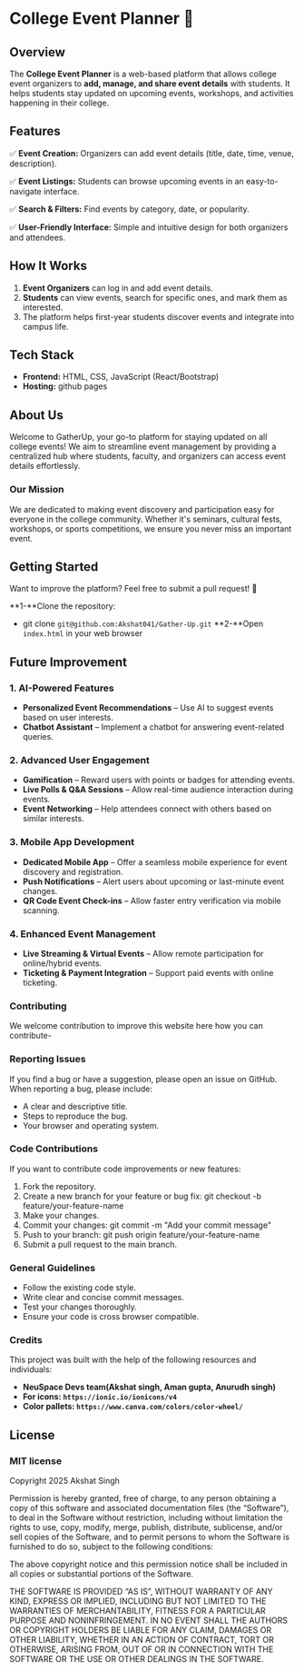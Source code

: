 # **College Event Planner** 🎉

## **Overview**

The **College Event Planner** is a web-based platform that allows college event organizers to **add, manage, and share event details** with students. It helps students stay updated on upcoming events, workshops, and activities happening in their college.

## **Features**

✅ **Event Creation:** Organizers can add event details (title, date, time, venue, description).

✅ **Event Listings:** Students can browse upcoming events in an easy-to-navigate interface.

✅ **Search & Filters:** Find events by category, date, or popularity.

✅ **User-Friendly Interface:** Simple and intuitive design for both organizers and attendees.

## **How It Works**

1. **Event Organizers** can log in and add event details.
2. **Students** can view events, search for specific ones, and mark them as interested.
3. The platform helps first-year students discover events and integrate into campus life.

## **Tech Stack**

- **Frontend:** HTML, CSS, JavaScript (React/Bootstrap)
- **Hosting:** github pages

## About Us

Welcome to GatherUp, your go-to platform for staying updated on all college events! We aim to streamline event management by providing a centralized hub where students, faculty, and organizers can access event details effortlessly.

### Our Mission

We are dedicated to making event discovery and participation easy for everyone in the college community. Whether it's seminars, cultural fests, workshops, or sports competitions, we ensure you never miss an important event.

## **Getting Started**

Want to improve the platform? Feel free to submit a pull request! 🚀

**1-**Clone the repository:
- git clone `git@github.com:Akshat041/Gather-Up.git`
**2-**Open `index.html` in your web browser

## Future Improvement

### **1. AI-Powered Features**

- **Personalized Event Recommendations** – Use AI to suggest events based on user interests.
- **Chatbot Assistant** – Implement a chatbot for answering event-related queries.

### **2. Advanced User Engagement**

- **Gamification** – Reward users with points or badges for attending events.
- **Live Polls & Q&A Sessions** – Allow real-time audience interaction during events.
- **Event Networking** – Help attendees connect with others based on similar interests.

### **3. Mobile App Development**

- **Dedicated Mobile App** – Offer a seamless mobile experience for event discovery and registration.
- **Push Notifications** – Alert users about upcoming or last-minute event changes.
- **QR Code Event Check-ins** – Allow faster entry verification via mobile scanning.

### **4. Enhanced Event Management**

- **Live Streaming & Virtual Events** – Allow remote participation for online/hybrid events.
- **Ticketing & Payment Integration** – Support paid events with online ticketing.

### Contributing 
We welcome contribution to improve this website here how you can contribute-

### Reporting Issues

If you find a bug or have a suggestion, please open an issue on GitHub. When reporting a bug, please include:

* A clear and descriptive title.
* Steps to reproduce the bug.
* Your browser and operating system.

### Code Contributions

If you want to contribute code improvements or new features:

1.  Fork the repository.
2.  Create a new branch for your feature or bug fix: git checkout -b feature/your-feature-name
3.  Make your changes.
4.  Commit your changes: git commit -m "Add your commit message"
5.  Push to your branch: git push origin feature/your-feature-name
6.  Submit a pull request to the main branch.

### General Guidelines

* Follow the existing code style.
* Write clear and concise commit messages.
* Test your changes thoroughly.
* Ensure your code is cross browser compatible.


### Credits
This project was built with the help of the following resources and individuals:
* **NeuSpace Devs team(Akshat singh, Aman gupta, Anurudh singh)**
* **For icons: `https://ionic.io/ionicons/v4`**
* **Color pallets: `https://www.canva.com/colors/color-wheel/`**

## **License**

### MIT license
Copyright 2025 Akshat Singh

Permission is hereby granted, free of charge, to any person obtaining a copy of this software and associated documentation files (the “Software”), to deal in the Software without restriction, including without limitation the rights to use, copy, modify, merge, publish, distribute, sublicense, and/or sell copies of the Software, and to permit persons to whom the Software is furnished to do so, subject to the following conditions:

The above copyright notice and this permission notice shall be included in all copies or substantial portions of the Software.

THE SOFTWARE IS PROVIDED “AS IS”, WITHOUT WARRANTY OF ANY KIND, EXPRESS OR IMPLIED, INCLUDING BUT NOT LIMITED TO THE WARRANTIES OF MERCHANTABILITY, FITNESS FOR A PARTICULAR PURPOSE AND NONINFRINGEMENT. IN NO EVENT SHALL THE AUTHORS OR COPYRIGHT HOLDERS BE LIABLE FOR ANY CLAIM, DAMAGES OR OTHER LIABILITY, WHETHER IN AN ACTION OF CONTRACT, TORT OR OTHERWISE, ARISING FROM, OUT OF OR IN CONNECTION WITH THE SOFTWARE OR THE USE OR OTHER DEALINGS IN THE SOFTWARE.
